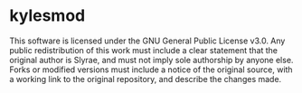 # kylesmod

This software is licensed under the GNU General Public License v3.0.
Any public redistribution of this work must include a clear statement that the original author is Slyrae, and must not imply sole authorship by anyone else. Forks or modified versions must include a notice of the original source, with a working link to the original repository, and describe the changes made.
